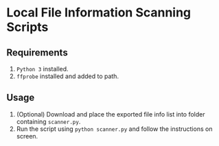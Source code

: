 # Local File Information Scanning Scripts

## Requirements

1. `Python 3` installed.
1. `ffprobe` installed and added to path.

## Usage

1. (Optional) Download and place the exported file info list into folder containing `scanner.py`.
1. Run the script using `python scanner.py` and follow the instructions on screen.